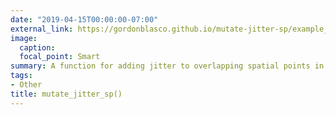 ```yaml
---
date: "2019-04-15T00:00:00-07:00"
external_link: https://gordonblasco.github.io/mutate-jitter-sp/example_markdown
image:
  caption: 
  focal_point: Smart
summary: A function for adding jitter to overlapping spatial points in R. 
tags:
- Other
title: mutate_jitter_sp()
---
```

